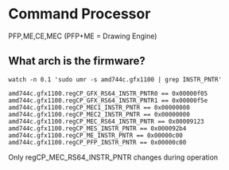 # Command Processor

PFP,ME,CE,MEC (PFP+ME = Drawing Engine)

## What arch is the firmware?

`watch -n 0.1 'sudo umr -s amd744c.gfx1100 | grep INSTR_PNTR'`

```
amd744c.gfx1100.regCP_GFX_RS64_INSTR_PNTR0 == 0x00000f05
amd744c.gfx1100.regCP_GFX_RS64_INSTR_PNTR1 == 0x00000f5e
amd744c.gfx1100.regCP_MEC1_INSTR_PNTR == 0x00000000
amd744c.gfx1100.regCP_MEC2_INSTR_PNTR == 0x00000000
amd744c.gfx1100.regCP_MEC_RS64_INSTR_PNTR == 0x00009123
amd744c.gfx1100.regCP_MES_INSTR_PNTR == 0x000092b4
amd744c.gfx1100.regCP_ME_INSTR_PNTR == 0x00000c00
amd744c.gfx1100.regCP_PFP_INSTR_PNTR == 0x00000c00
```

Only regCP_MEC_RS64_INSTR_PNTR changes during operation
